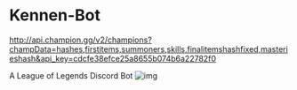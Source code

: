 # Kennen-Bot

http://api.champion.gg/v2/champions?champData=hashes,firstitems,summoners,skills,finalitemshashfixed,masterieshash&api_key=cdcfe38efce25a8655b074b6a22782f0

A League of Legends Discord Bot
![img](http://orig05.deviantart.net/0fcc/f/2016/150/1/1/_league_of_legends__blood_moon_kennen__render__by_popokupingupop90-da4be2i.png)
